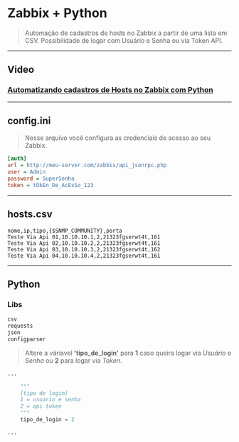 # Zabbix + Python

> Automação de cadastros de hosts no Zabbix a partir de uma lista em CSV. Possibilidade de logar com Usuário e Senha ou via Token API.

---

## Video

### [Automatizando cadastros de Hosts no Zabbix com Python](https://youtu.be/ZmQtVOMZ7EQ)

---

## config.ini

> Nesse arquivo você configura as credenciais de acesso ao seu Zabbix.

```ini
[auth]
url = http://meu-server.com/zabbix/api_jsonrpc.php
user = Admin
password = SuperSenha
token = tOkEn_De_AcEsSo_123
```

---

## hosts.csv

```csv
nome,ip,tipo,{$SNMP_COMMUNITY},porta
Teste Via Api 01,10.10.10.1,2,21323fgserwt4t,161
Teste Via Api 02,10.10.10.2,2,21323fgserwt4t,161
Teste Via Api 03,10.10.10.3,2,21323fgserwt4t,162
Teste Via Api 04,10.10.10.4,2,21323fgserwt4t,161
```

---

## Python

### Libs

```sh
csv
requests
json
configparser
```

> Altere a váriavel **'tipo_de_login'** para **1** caso queira logar via *Usuário* e *Senha* ou **2** para logar via *Token*.

```py
...

    """
    [tipo de login]
    1 = usuario e senha
    2 = api token
    """
    tipo_de_login = 2

...
```
